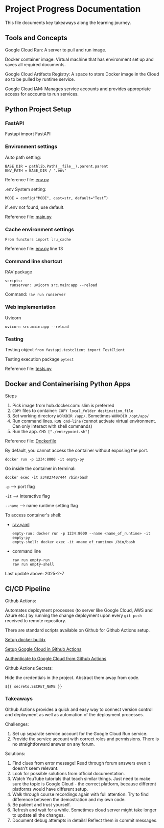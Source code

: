 # Project Progress Documentation

This file documents key takeaways along the learning journey.

## Tools and Concepts

Google Cloud Run: A server to pull and run image.

Docker container image: Virtual machine that has environment set up and saves all required documents.

Google Cloud Artifacts Registry: A space to store Docker image in the Cloud so to be pulled by runtime service. 

Google Cloud IAM: Manages service accounts and provides appropriate access for accounts to run services.  

## Python Project Setup

### FastAPI
Fastapi import FastAPI

### Environment settings
Auto path setting: 
```
BASE_DIR = pathlib.Path(__file__).parent.parent
ENV_PATH = BASE_DIR / '.env'
```
Reference file: [env.py](./src/env.py)

.env
System setting: 
```
MODE = config("MODE", cast=str, default="Test”)
```
if .env not found, use default.

Reference file: [main.py](./src/main.py)

### Cache environment settings
`From functors import lru_cache`

Reference file: [env.py](./src/env.py) line 13

### Command line shortcut
RAV package
```
scripts:
  runserver: uvicorn src.main:app --reload
```

Command: `rav run runserver`

### Web implementation

Uvicorn

`uvicorn src.main:app --reload`

### Testing

Testing object  `from fastapi.testclient import TestClient`

Testing execution package `pytest`

Reference file: [tests.py](./src/tests.py)

## Docker and Containerising Python Apps

Steps

1. Pick image from hub.docker.com: slim is preferred
1. `COPY` files to container: `COPY local_folder destination_file`
1. Set working directory `WORKDIR /app/`. Sometimes `WORKDIR /opt/app/`
1. Run command lines. `RUN cmd-line` (cannot activate virtual environment. Can only interact with shell commands)
1. Run the app. `CMD ["./entrypoint.sh"]`

Reference file: [Dockerfile](Dockerfile)

By default, you cannot access the container without exposing the port. 

```
docker run -p 1234:8000 -it empty-py
```

Go inside the container in terminal:

```
docker exec -it a34827407444 /bin/bash
```

`-p` --> port flag

`-it` --> interactive flag

`--name` --> name runtime setting flag

To access container's shell:

- [rav.yaml](rav.yaml)
  ```
  empty-run: docker run -p 1234:8000 --name <name_of_runtime> -it empty-py
  empty-shell: docker exec -it <name_of_runtime> /bin/bash
  ```
- command line
  ```
  rav run empty-run
  rav run empty-shell
  ```

Last update above: 2025-2-7


## CI/CD Pipeline

Github Actions:

Automates deployment processes (to server like Google Cloud, AWS and Azure etc.) by running the change deployment upon every `git push` received to remote repository.

There are standard scripts available on Github for Github Actions setup. 

[Setup docker buildx](https://github.com/docker/setup-buildx-action)

[Setup Google Cloud in Github Actions](https://github.com/google-github-actions/setup-gcloud)

[Authenticate to Google Cloud from Github Actions](https://github.com/google-github-actions/auth?tab=readme-ov-file#sake)

Github Actions Secrets:

Hide the credentials in the project. Abstract them away from code.

```
${{ secrets.SECRET_NAME }}
```

### Takeaways

Github Actions provides a quick and easy way to connect version control and deployment as well as automation of the deployment processes. 

Challenges:

1. Set up separate service account for the Google Cloud Run service.
1. Provide the service account with correct roles and permissions. There is no straightforward answer on any forum. 

Solutions:

1. Find clues from error message! Read through forum answers even it doesn't seem relevant. 
1. Look for possible solutions from official documentation. 
1. Watch YouTube tutorials that teach similar things. Just need to make sure the topic is Google Cloud - the correct platform, because different platforms would have different setup.
1. Walk through course recordings again with full attention. Try to find difference between the demostration and my own code. 
1. Be patient and trust yourself. 
1. Refresh and wait for a while. Sometimes cloud server might take longer to update all the changes. 
1. Document debug attempts in details! Reflect them in commit messages. 